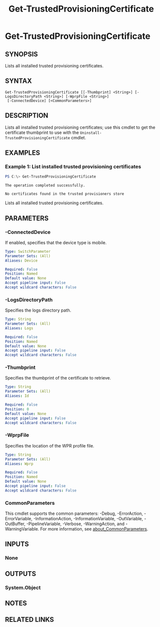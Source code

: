 ﻿---
description: The Get-TrustedProvisioningCertificate cmdlet gets a trusted provisioning certificate from the Trusted Certificate Store.
external help file: provcmdlets.dll-Help.xml
Module Name: Provisioning
ms.date: 05/09/2017
online version: https://docs.microsoft.com/powershell/module/provisioning/get-trustedprovisioningcertificate?view=windowsserver2022-ps&wt.mc_id=ps-gethelp
schema: 2.0.0
title: Get-TrustedProvisioningCertificate
---

# Get-TrustedProvisioningCertificate

## SYNOPSIS
Lists all installed trusted provisioning certificates.

## SYNTAX

```
Get-TrustedProvisioningCertificate [[-Thumbprint] <String>] [-LogsDirectoryPath <String>] [-WprpFile <String>]
 [-ConnectedDevice] [<CommonParameters>]
```

## DESCRIPTION
Lists all installed trusted provisioning certificates; use this cmdlet to get the certificate thumbprint to use with the `Uninstall-TrustedProvisioningCertificate` cmdlet.

## EXAMPLES

### Example 1: List installed trusted provisioning certificates
```powershell
PS C:\> Get-TrustedProvisioningCertificate
```
```output
The operation completed successfully.

No certificates found in the trusted provisioners store
```

Lists all installed trusted provisioning certificates.

## PARAMETERS

### -ConnectedDevice
If enabled, specifies that the device type is mobile.

```yaml
Type: SwitchParameter
Parameter Sets: (All)
Aliases: Device

Required: False
Position: Named
Default value: None
Accept pipeline input: False
Accept wildcard characters: False
```

### -LogsDirectoryPath
Specifies the logs directory path.

```yaml
Type: String
Parameter Sets: (All)
Aliases: Logs

Required: False
Position: Named
Default value: None
Accept pipeline input: False
Accept wildcard characters: False
```

### -Thumbprint
Specifies the thumbprint of the certificate to retrieve.

```yaml
Type: String
Parameter Sets: (All)
Aliases: Id

Required: False
Position: 0
Default value: None
Accept pipeline input: False
Accept wildcard characters: False
```

### -WprpFile
Specifies the location of the WPR profile file.

```yaml
Type: String
Parameter Sets: (All)
Aliases: Wprp

Required: False
Position: Named
Default value: None
Accept pipeline input: False
Accept wildcard characters: False
```

### CommonParameters
This cmdlet supports the common parameters: -Debug, -ErrorAction, -ErrorVariable, -InformationAction, -InformationVariable, -OutVariable, -OutBuffer, -PipelineVariable, -Verbose, -WarningAction, and -WarningVariable. For more information, see [about_CommonParameters](https://go.microsoft.com/fwlink/?LinkID=113216).

## INPUTS

### None
## OUTPUTS

### System.Object
## NOTES

## RELATED LINKS
